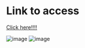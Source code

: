 <h1 fontWeight="bold">Link to access</h1>
<a href="https://thread-clonee-mja8.onrender.com">Click here!!!!</a>

![image](https://github.com/haiduong12366/Thread_clone/assets/130330980/caa16bbf-4512-47c9-8ffb-0d5d3c2815fb)
![image](https://github.com/haiduong12366/Thread_clone/assets/130330980/52840ea5-5e85-40fc-b210-a25b171a8f13)

